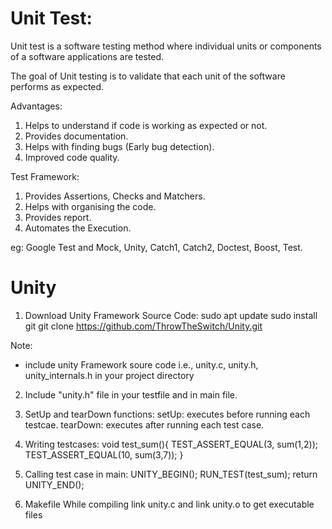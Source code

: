 # Unit Test:

Unit test is a software testing method where individual units or components of a software applications are tested.

The goal of Unit testing is to validate that each unit of the software performs as expected.

Advantages:
1. Helps to understand if code is working as expected or not.
2. Provides documentation.
3. Helps with finding bugs (Early bug detection).
4. Improved code quality.

Test Framework:
1. Provides Assertions, Checks and Matchers.
2. Helps with organising the code.
3. Provides report.
4. Automates the Execution.

eg: Google Test and Mock, Unity, Catch1, Catch2, Doctest, Boost, Test.

# Unity
1. Download Unity Framework Source Code:
sudo apt update
sudo install git
git clone https://github.com/ThrowTheSwitch/Unity.git

Note:
 - include unity Framework soure code i.e., unity.c, unity.h, unity_internals.h in your project directory

2. Include "unity.h" file in your testfile and in main file.

3. SetUp and tearDown functions:
setUp: executes before running each testcae.
tearDown: executes after running each test case.

4. Writing testcases:
void test_sum(){
    TEST_ASSERT_EQUAL(3, sum(1,2));
    TEST_ASSERT_EQUAL(10, sum(3,7));
}

5. Calling test case in main:
UNITY_BEGIN();
    RUN_TEST(test_sum);
return UNITY_END();

6. Makefile 
While compiling link unity.c and link unity.o to get executable files